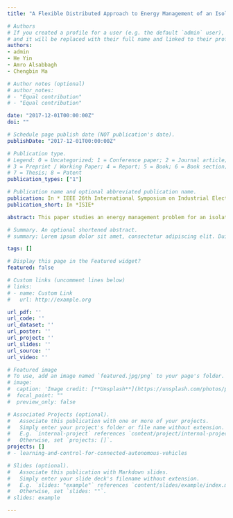 ```yaml
---
title: "A Flexible Distributed Approach to Energy Management of an Isolated Microgrid 2018"

# Authors
# If you created a profile for a user (e.g. the default `admin` user), write the username (folder name) here 
# and it will be replaced with their full name and linked to their profile.
authors:
- admin
- He Yin
- Amro Alsabbagh
- Chengbin Ma

# Author notes (optional)
# author_notes:
# - "Equal contribution"
# - "Equal contribution"

date: "2017-12-01T00:00:00Z"
doi: ""

# Schedule page publish date (NOT publication's date).
publishDate: "2017-12-01T00:00:00Z"

# Publication type.
# Legend: 0 = Uncategorized; 1 = Conference paper; 2 = Journal article;
# 3 = Preprint / Working Paper; 4 = Report; 5 = Book; 6 = Book section;
# 7 = Thesis; 8 = Patent
publication_types: ["1"]

# Publication name and optional abbreviated publication name.
publication: In * IEEE 26th International Symposium on Industrial Electronics *
publication_short: In *ISIE*

abstract: This paper studies an energy management problem for an isolated microgrid including photovoltaic panels, wind turbines, batteries and ultracapacitors. A normal form game is proposed for the energy management to maximize the energy utilization ratio of renewable energy sources, extend the battery life and keep the ultracapacitors able to compensate the dynamic variations. The solution of this game represented by Nash equilibrium is analytically derived and proved to be the existing and unique. A simulation platform using data in second is established to study the energy management approach based on probability distribution functions. In simulation, the game theory based approach has a comparable performance against the rule based control, while the pre-knowledge of the load demands and weather information is not required. Also the game theory based approach is more flexible than rule based approach under the influence of uncertain weather.

# Summary. An optional shortened abstract.
# summary: Lorem ipsum dolor sit amet, consectetur adipiscing elit. Duis posuere tellus ac convallis placerat. Proin tincidunt magna sed ex sollicitudin condimentum.

tags: []

# Display this page in the Featured widget?
featured: false

# Custom links (uncomment lines below)
# links:
# - name: Custom Link
#   url: http://example.org

url_pdf: ''
url_code: ''
url_dataset: ''
url_poster: ''
url_project: ''
url_slides: ''
url_source: ''
url_video: ''

# Featured image
# To use, add an image named `featured.jpg/png` to your page's folder. 
# image:
#  caption: 'Image credit: [**Unsplash**](https://unsplash.com/photos/pLCdAaMFLTE)'
#  focal_point: ""
#  preview_only: false

# Associated Projects (optional).
#   Associate this publication with one or more of your projects.
#   Simply enter your project's folder or file name without extension.
#   E.g. `internal-project` references `content/project/internal-project/index.md`.
#   Otherwise, set `projects: []`.
projects: []
# - learning-and-control-for-connected-autonomous-vehicles

# Slides (optional).
#   Associate this publication with Markdown slides.
#   Simply enter your slide deck's filename without extension.
#   E.g. `slides: "example"` references `content/slides/example/index.md`.
#   Otherwise, set `slides: ""`.
# slides: example

---
```

